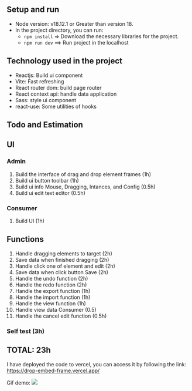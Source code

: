 ## Setup and run

- Node version: v18.12.1 or Greater than version 18.
- In the project directory, you can run:
  - `npm install` => Download the necessary libraries for the project.
  - `npm run dev` ==> Run project in the localhost


## Technology used in the project

- Reactjs: Build ui component
- Vite: Fast refreshing
- React router dom: build page router
- React context api: handle data application
- Sass: style ui component
- react-use: Some utilities of hooks

## Todo and Estimation

## UI
### Admin
1. Build the interface of drag and drop element frames (1h)
2. Build ui button toolbar (1h)
3. Build ui info Mouse, Dragging, Intances, and Config (0.5h)
4. Build ui edit text editor (0.5h)
### Consumer
1. Build UI (1h)


## Functions

1. Handle dragging elements to target (2h)
2. Save data when finished dragging (2h)
3. Handle click one of element and edit (2h)
4. Save data when click button Save (2h)
5. Handle the undo function (2h)
6. Handle the redo function (2h)
7. Handle the export function (1h)
8. Handle the import function (1h)
9. Handle the view function (1h)
10. Handle view data Consumer (0.5)
11. Handle the cancel edit function (0.5h)

### Self test (3h)

## TOTAL: 23h

I have deployed the code to vercel, you can access it by following the link: https://drop-embed-frame.vercel.app/

Gif demo:  ![](https://github.com/vuongducanh/drop-embed-frame/blob/main/src/assets/demo-pj.gif?raw=true)
